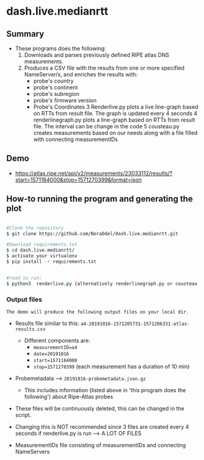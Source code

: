 # dash.live.medianrtt

## Summary

   * These programs does the following:
      1. Downloads and parses previously defined RIPE atlas DNS measurements.
      2. Produces a CSV file with the results from one or more specified NameServer/s, and enriches the results with:
         * probe's country
         * probe's continent
         * probe's subregion
         * probe's firmware version
         * Probe's Coordinates
      3 Renderlive.py plots a live line-graph based on RTTs from result file. The graph is updated every 4 seconds
      4 renderlinegraph.py plots a line-graph based on RTTs from result file. The interval can be change in the code
      5 cousteau.py creates measurements based on our needs along with a file filled with connecting measurementIDs



## Demo
   * https://atlas.ripe.net/api/v2/measurements/23033112/results/?start=1571184000&stop=1571270399&format=json


## How-to running the program and generating the plot

 ```bash

 #Clone the repository
 $ git clone https://github.com/NoraOdel/dash.live.medianrtt.git

 #Download requirements.txt
 $ cd dash.live.medianrtt/
 $ activate your virtualenv
 $ pip install -r requirements.txt


 #read to run:
 $ python3  renderlive.py (alternatively renderlinegraph.py or cousteau.py)

  ```

### Output files
    The demo will produce the following output files on your local dir.

   * Results file similar to this: ``a4-20191016-1571205731-1571206331-atlas-results.csv``
      * Different components are:
         *  ``measurementID=a4``
         *  ``date=20191016``
         *  ``start=1571184000``
         *  ``stop=1571270399``
              (each measurement has a duration of 10 min)

   * Probemetadata --> ``20191016-probemetadata.json.gz``
     * This includes information (listed above in 'this program does the following')
       about Ripe-Atlas probes

   * These files will be continuously deleted, this can be changed in the script.
   * Changing this is NOT recommended since 3 files are created every 4 seconds if renderlive.py is run --> A LOT OF FILES

   * MeasurementIDs file consisting of measurementIDs and connecting NameServers

